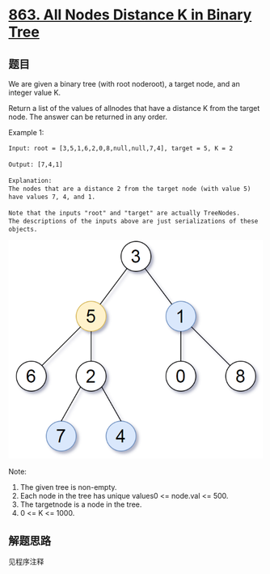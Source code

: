 # [863. All Nodes Distance K in Binary Tree](https://leetcode.com/problems/all-nodes-distance-k-in-binary-tree/)

## 题目

We are given a binary tree (with root noderoot), a target node, and an integer value K.

Return a list of the values of allnodes that have a distance K from the target node. The answer can be returned in any order.

Example 1:

```text
Input: root = [3,5,1,6,2,0,8,null,null,7,4], target = 5, K = 2

Output: [7,4,1]

Explanation:
The nodes that are a distance 2 from the target node (with value 5)
have values 7, 4, and 1.

Note that the inputs "root" and "target" are actually TreeNodes.
The descriptions of the inputs above are just serializations of these objects.
```

![pic](pic.png)

Note:

1. The given tree is non-empty.
1. Each node in the tree has unique values0 <= node.val <= 500.
1. The targetnode is a node in the tree.
1. 0 <= K <= 1000.

## 解题思路

见程序注释
